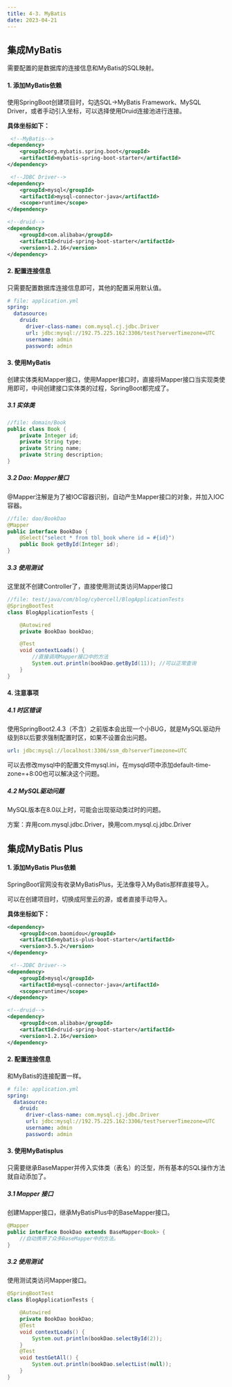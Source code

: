```yaml
---
title: 4-3. MyBatis
date: 2023-04-21
---
```


## 集成MyBatis

需要配置的是数据库的连接信息和MyBatis的SQL映射。

#### 1. 添加MyBatis依赖
使用SpringBoot创建项目时，勾选SQL->MyBatis Framework、MySQL Driver，或者手动引入坐标，可以选择使用Druid连接池进行连接。

**具体坐标如下：**
```xml
 <!--MyBatis-->
<dependency>
    <groupId>org.mybatis.spring.boot</groupId>
    <artifactId>mybatis-spring-boot-starter</artifactId>
</dependency>

 <!--JDBC Driver-->
<dependency>
    <groupId>mysql</groupId>
    <artifactId>mysql-connector-java</artifactId>
    <scope>runtime</scope>
</dependency>

<!--druid-->
<dependency>
    <groupId>com.alibaba</groupId>
    <artifactId>druid-spring-boot-starter</artifactId>
    <version>1.2.16</version>
</dependency>
```
#### 2. 配置连接信息
只需要配置数据库连接信息即可，其他的配置采用默认值。
```yml
# file: application.yml
spring:
  datasource:
    druid:
      driver-class-name: com.mysql.cj.jdbc.Driver
      url: jdbc:mysql://192.75.225.162:3306/test?serverTimezone=UTC
      username: admin
      password: admin
```

#### 3. 使用MyBatis
创建实体类和Mapper接口，使用Mapper接口时，直接将Mapper接口当实现类使用即可，中间创建接口实体类的过程，SpringBoot都完成了。

##### 3.1 实体类
```java
//file: domain/Book
public class Book {
    private Integer id;
    private String type;
    private String name;
    private String description;
}
```
##### 3.2 Dao: Mapper接口
@Mapper注解是为了被IOC容器识别，自动产生Mapper接口的对象，并加入IOC容器。
```java
//file: dao/BookDao
@Mapper
public interface BookDao {
    @Select("select * from tbl_book where id = #{id}")
    public Book getById(Integer id);
}
```
##### 3.3 使用测试
这里就不创建Controller了，直接使用测试类访问Mapper接口
```java
//file: test/java/com/blog/cybercell/BlogApplicationTests
@SpringBootTest
class BlogApplicationTests {

    @Autowired
    private BookDao bookDao;

    @Test
    void contextLoads() {
        //直接调用Mapper接口中的方法
        System.out.println(bookDao.getById(11)); //可以正常查询
    }
}

```

#### 4. 注意事项

##### 4.1 时区错误
使用SpringBoot2.4.3（不含）之前版本会出现一个小BUG，就是MySQL驱动升级到8以后要求强制配置时区，如果不设置会出问题。

```yml
url: jdbc:mysql://localhost:3306/ssm_db?serverTimezone=UTC
```
可以去修改mysql中的配置文件mysql.ini，在mysqld项中添加default-time-zone=+8:00也可以解决这个问题。

##### 4.2 MySQL驱动问题
MySQL版本在8.0以上时，可能会出现驱动类过时的问题。

方案：弃用com.mysql.jdbc.Driver，换用com.mysql.cj.jdbc.Driver


## 集成MyBatis Plus

#### 1. 添加MyBatis Plus依赖
SpringBoot官网没有收录MyBatisPlus，无法像导入MyBatis那样直接导入。  

可以在创建项目时，切换成阿里云的源，或者直接手动导入。

**具体坐标如下：**
```xml
<dependency>
    <groupId>com.baomidou</groupId>
    <artifactId>mybatis-plus-boot-starter</artifactId>
    <version>3.5.2</version>
</dependency>

 <!--JDBC Driver-->
<dependency>
    <groupId>mysql</groupId>
    <artifactId>mysql-connector-java</artifactId>
    <scope>runtime</scope>
</dependency>

<!--druid-->
<dependency>
    <groupId>com.alibaba</groupId>
    <artifactId>druid-spring-boot-starter</artifactId>
    <version>1.2.16</version>
</dependency>
```
#### 2. 配置连接信息
和MyBatis的连接配置一样。
```yml
# file: application.yml
spring:
  datasource:
    druid:
      driver-class-name: com.mysql.cj.jdbc.Driver
      url: jdbc:mysql://192.75.225.162:3306/test?serverTimezone=UTC
      username: admin
      password: admin
```

#### 3. 使用MyBatisplus
只需要继承BaseMapper并传入实体类（表名）的泛型，所有基本的SQL操作方法就自动添加了。

##### 3.1 Mapper 接口
创建Mapper接口，继承MyBatisPlus中的BaseMapper接口。
```java
@Mapper
public interface BookDao extends BaseMapper<Book> {
    //自动携带了众多BaseMapper中的方法。
}
```

##### 3.2 使用测试
使用测试类访问Mapper接口。
```java
@SpringBootTest
class BlogApplicationTests {

    @Autowired
    private BookDao bookDao;
    @Test
    void contextLoads() {
        System.out.println(bookDao.selectById(2));
    }
    @Test
    void testGetAll() {
        System.out.println(bookDao.selectList(null));
    }
}
```